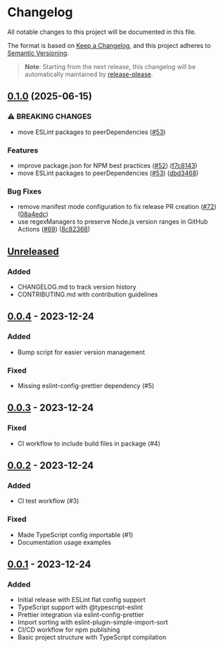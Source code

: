 # Changelog

All notable changes to this project will be documented in this file.

The format is based on [Keep a Changelog](https://keepachangelog.com/en/1.1.0/),
and this project adheres to [Semantic Versioning](https://semver.org/spec/v2.0.0.html).

> **Note**: Starting from the next release, this changelog will be automatically maintained by [release-please](https://github.com/googleapis/release-please).

## [0.1.0](https://github.com/fohte/eslint-config/compare/v0.0.4...v0.1.0) (2025-06-15)


### ⚠ BREAKING CHANGES

* move ESLint packages to peerDependencies ([#53](https://github.com/fohte/eslint-config/issues/53))

### Features

* improve package.json for NPM best practices ([#52](https://github.com/fohte/eslint-config/issues/52)) ([f7c8143](https://github.com/fohte/eslint-config/commit/f7c814338b84c8fa9b27ed2d32776bc8c7114633))
* move ESLint packages to peerDependencies ([#53](https://github.com/fohte/eslint-config/issues/53)) ([dbd3468](https://github.com/fohte/eslint-config/commit/dbd3468ec2e81981b4510298396864ff7b0b400d))


### Bug Fixes

* remove manifest mode configuration to fix release PR creation ([#72](https://github.com/fohte/eslint-config/issues/72)) ([08a4edc](https://github.com/fohte/eslint-config/commit/08a4edcef3072d2efb1be840bde8fc1d1f3d2d4f))
* use regexManagers to preserve Node.js version ranges in GitHub Actions ([#69](https://github.com/fohte/eslint-config/issues/69)) ([8c82368](https://github.com/fohte/eslint-config/commit/8c82368c445e01da97c6bad34606e62350b6392d))

## [Unreleased]

### Added
- CHANGELOG.md to track version history
- CONTRIBUTING.md with contribution guidelines

## [0.0.4] - 2023-12-24

### Added
- Bump script for easier version management

### Fixed
- Missing eslint-config-prettier dependency (#5)

## [0.0.3] - 2023-12-24

### Fixed
- CI workflow to include build files in package (#4)

## [0.0.2] - 2023-12-24

### Added
- CI test workflow (#3)

### Fixed
- Made TypeScript config importable (#1)
- Documentation usage examples

## [0.0.1] - 2023-12-24

### Added
- Initial release with ESLint flat config support
- TypeScript support with @typescript-eslint
- Prettier integration via eslint-config-prettier
- Import sorting with eslint-plugin-simple-import-sort
- CI/CD workflow for npm publishing
- Basic project structure with TypeScript compilation

[Unreleased]: https://github.com/fohte/eslint-config/compare/v0.0.4...HEAD
[0.0.4]: https://github.com/fohte/eslint-config/compare/v0.0.3...v0.0.4
[0.0.3]: https://github.com/fohte/eslint-config/compare/v0.0.2...v0.0.3
[0.0.2]: https://github.com/fohte/eslint-config/compare/v0.0.1...v0.0.2
[0.0.1]: https://github.com/fohte/eslint-config/releases/tag/v0.0.1
